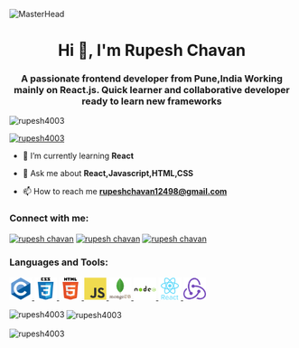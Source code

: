 ![MasterHead](https://r7q6w9z6.rocketcdn.me/career/wp-content/uploads/2020/03/full-stack-development/2000_600px.gif)
<h1 align="center">Hi 👋, I'm Rupesh Chavan</h1>
<h3 align="center">A passionate frontend developer from Pune,India Working mainly on React.js. Quick learner and collaborative developer ready to learn new frameworks</h3>
<!-- <img align="right" alt="Coding" width="400" src="https://c.tenor.com/2uyENRmiUt0AAAAC/coding.gif"/> -->


<p align="left"> <img src="https://komarev.com/ghpvc/?username=rupesh4003&label=Profile%20views&color=0e75b6&style=flat" alt="rupesh4003" /> </p>

<p align="left"> <a href="https://github.com/ryo-ma/github-profile-trophy"><img src="https://github-profile-trophy.vercel.app/?username=rupesh4003" alt="rupesh4003" /></a> </p>

- 🌱 I’m currently learning **React**

- 💬 Ask me about **React,Javascript,HTML,CSS**

- 📫 How to reach me **rupeshchavan12498@gmail.com**

<h3 align="left">Connect with me:</h3>
<p align="left">
<a href="https://linkedin.com/in/rupesh chavan" target="blank"><img align="center" src="https://raw.githubusercontent.com/rahuldkjain/github-profile-readme-generator/master/src/images/icons/Social/linked-in-alt.svg" alt="rupesh chavan" height="30" width="40" /></a>
<a href="https://fb.com/rupesh chavan" target="blank"><img align="center" src="https://raw.githubusercontent.com/rahuldkjain/github-profile-readme-generator/master/src/images/icons/Social/facebook.svg" alt="rupesh chavan" height="30" width="40" /></a>
<a href="https://instagram.com/rupesh chavan" target="blank"><img align="center" src="https://raw.githubusercontent.com/rahuldkjain/github-profile-readme-generator/master/src/images/icons/Social/instagram.svg" alt="rupesh chavan" height="30" width="40" /></a>
</p>

<h3 align="left">Languages and Tools:</h3>
<p align="left"> <a href="https://www.cprogramming.com/" target="_blank" rel="noreferrer"> <img src="https://raw.githubusercontent.com/devicons/devicon/master/icons/c/c-original.svg" alt="c" width="40" height="40"/> </a> <a href="https://www.w3schools.com/css/" target="_blank" rel="noreferrer"> <img src="https://raw.githubusercontent.com/devicons/devicon/master/icons/css3/css3-original-wordmark.svg" alt="css3" width="40" height="40"/> </a> <a href="https://www.w3.org/html/" target="_blank" rel="noreferrer"> <img src="https://raw.githubusercontent.com/devicons/devicon/master/icons/html5/html5-original-wordmark.svg" alt="html5" width="40" height="40"/> </a> <a href="https://developer.mozilla.org/en-US/docs/Web/JavaScript" target="_blank" rel="noreferrer"> <img src="https://raw.githubusercontent.com/devicons/devicon/master/icons/javascript/javascript-original.svg" alt="javascript" width="40" height="40"/> </a> <a href="https://www.mongodb.com/" target="_blank" rel="noreferrer"> <img src="https://raw.githubusercontent.com/devicons/devicon/master/icons/mongodb/mongodb-original-wordmark.svg" alt="mongodb" width="40" height="40"/> </a> <a href="https://nodejs.org" target="_blank" rel="noreferrer"> <img src="https://raw.githubusercontent.com/devicons/devicon/master/icons/nodejs/nodejs-original-wordmark.svg" alt="nodejs" width="40" height="40"/> </a> <a href="https://reactjs.org/" target="_blank" rel="noreferrer"> <img src="https://raw.githubusercontent.com/devicons/devicon/master/icons/react/react-original-wordmark.svg" alt="react" width="40" height="40"/> </a> <a href="https://redux.js.org" target="_blank" rel="noreferrer"> <img src="https://raw.githubusercontent.com/devicons/devicon/master/icons/redux/redux-original.svg" alt="redux" width="40" height="40"/> </a> </p>

<p><img align="left" src="https://github-readme-stats.vercel.app/api/top-langs?username=rupesh4003&show_icons=true&locale=en&layout=compact" alt="rupesh4003" /></p>

<p>&nbsp;<img align="center" src="https://github-readme-stats.vercel.app/api?username=rupesh4003&show_icons=true&locale=en" alt="rupesh4003" /></p>

<p><img align="center" src="https://github-readme-streak-stats.herokuapp.com/?user=rupesh4003&" alt="rupesh4003" /></p>
